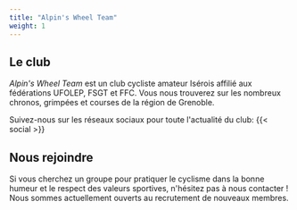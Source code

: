 ```yaml
---
title: "Alpin's Wheel Team"
weight: 1
---
```


## Le club

*Alpin's Wheel Team* est un club cycliste amateur Isérois affilié aux fédérations UFOLEP, FSGT et FFC. Vous nous trouverez sur les 
nombreux chronos, grimpées et courses de la région de Grenoble.

Suivez-nous sur les réseaux sociaux pour toute l'actualité du club:
{{< social >}}

## Nous rejoindre

Si vous cherchez un groupe pour pratiquer le cyclisme dans la bonne humeur et le respect des valeurs sportives, n'hésitez pas à nous contacter ! Nous sommes actuellement ouverts au recrutement de nouveaux membres.

